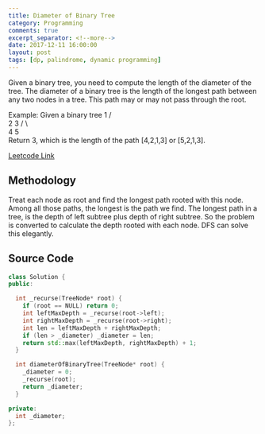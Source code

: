 ```yaml
---
title: Diameter of Binary Tree
category: Programming
comments: true
excerpt_separator: <!--more-->
date: 2017-12-11 16:00:00
layout: post
tags: [dp, palindrome, dynamic programming]
---
```

Given a binary tree, you need to compute the length of the diameter of the tree. The diameter of a binary tree is the length of the longest path between any two nodes in a tree. This path may or may not pass through the root.

Example:
Given a binary tree
          1
         / \
        2   3
       / \     
      4   5    
Return 3, which is the length of the path [4,2,1,3] or [5,2,1,3].
<!--more-->

[Leetcode Link](https://leetcode.com/problems/diameter-of-binary-tree)

## Methodology
Treat each node as root and find the longest path rooted with this node. Among all those paths, the longest is the path we find. The longest path in a tree, is the depth of left subtree plus depth of right subtree. So the problem is converted to calculate the depth rooted with each node. DFS can solve this elegantly.

## Source Code
```C++
class Solution {
public:

  int _recurse(TreeNode* root) {
    if (root == NULL) return 0;
    int leftMaxDepth = _recurse(root->left);
    int rightMaxDepth = _recurse(root->right);
    int len = leftMaxDepth + rightMaxDepth;
    if (len > _diameter) _diameter = len;
    return std::max(leftMaxDepth, rightMaxDepth) + 1;
  }

  int diameterOfBinaryTree(TreeNode* root) {
    _diameter = 0;
    _recurse(root);
    return _diameter;
  }

private:
  int _diameter;
};
```
